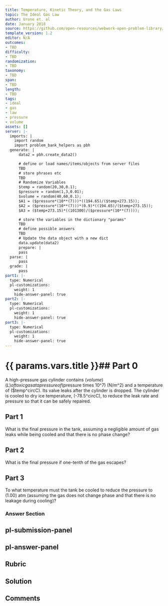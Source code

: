 ```yaml
---
title: Temperature, Kinetic Theory, and the Gas Laws
topic: The Ideal Gas Law
author: Urone et. al
date: January 2018
source: https://github.com/open-resources/webwork-open-problem-library/tree/master/Contrib/BrockPhysics/College_Physics_Urone/13.Temperature_Kinetic_Theory_and_the_Gas_Laws/The_Ideal_Gas_Law/NU_U17-13-03-013.pg
template_version: 1.2
editor: N/A
outcomes:
- TBD
difficulty:
- TBD
randomization:
- TBD
taxonomy:
- TBD
span:
- TBD
length:
- TBD
tags:
- ideal
- gas
- law
- pressure
- volume
assets: []
server: |-
  imports: |
    import random
    import problem_bank_helpers as pbh
  generate: |
      data2 = pbh.create_data2()

      # define or load names/items/objects from server files
      TBD
      # store phrases etc
      TBD
      # Randomize Variables
      $temp = random(20,30,0.1);
      $pressure = random(1,3,0.01);
      $volume = random(40,60,0.1);
      $A1 = ($pressure*(10**(7)))*((194.65)/($temp+273.15));
      $A2 = ($pressure*(10**(7)))*(0.9)*((194.65)/($temp+273.15));
      $A3 = ($temp+273.15)*((101300)/($pressure*(10**(7))));

      # store the variables in the dictionary "params"
      TBD
      # define possible answers
      TBD
      # Update the data object with a new dict
      data.update(data2)
      prepare: |
      pass
  parse: |
      pass
  grade: |
      pass
part1: |-
  type: Numerical
  pl-customizations:
    weight: 1
    hide-answer-panel: true
part2: |-
  type: Numerical
  pl-customizations:
    weight: 1
    hide-answer-panel: true
part3: |-
  type: Numerical
  pl-customizations:
    weight: 1
    hide-answer-panel: true
---
```


# {{ params.vars.title }}## Part 0 
A high-pressure gas cylinder contains ($volume) (L) of toxic gas at a pressure of ($pressure times 10^7) (N/m^2) and a temperature of ($temp^circC). Its valve leaks after the cylinder is dropped. The cylinder is cooled to dry ice temperature, (-78.5^circC), to reduce the leak rate and pressure so that it can be safely repaired. 
## Part 1 
What is the final pressure in the tank, assuming a negligible amount of gas leaks while being cooled and that there is no phase change? 
## Part 2 
What is the final pressure if one-tenth of the gas escapes? 
## Part 3 
To what temperature must the tank be cooled to reduce the pressure to (1.00) atm (assuming the gas does not change phase and that there is no leakage during cooling)? 


### Answer Section 


## pl-submission-panel 


## pl-answer-panel 


## Rubric 


## Solution 


## Comments 


